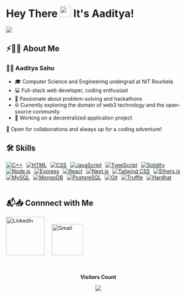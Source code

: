 # Hey There <img src="https://media.giphy.com/media/hvRJCLFzcasrR4ia7z/giphy.gif" height="30px"> It's Aaditya!

<img src="https://readme-typing-svg.herokuapp.com?font=Architects+Daughter&color=22EBF7&size=25&center=false&lines=welcome+to+my+github+profile!;I'm+a+full+stack+web+developer...;"/>

<!-- <img src="https://user-images.githubusercontent.com/89788120/167628634-549d2bdd-609e-4275-85af-1e1974da64ca.gif" width="50%" align="right" /> -->

## ⚡🙋‍♂️ About Me

### 👨‍💻 Aaditya Sahu

- 🎓 Computer Science and Engineering undergrad at NIT Rourkela
- 💻 Full-stack web developer, coding enthusiast
- 🚀 Passionate about problem-solving and hackathons
- 🌐 Currently exploring the domain of web3 technology and the open-source community
- 🔗 Working on a decentralized application project

🌟 Open for collaborations and always up for a coding adventure!

## 🛠️ Skills

<div style="display: flex; flex-wrap: wrap; gap: 10px;">

<a href="https://www.cplusplus.com/" target="_blank">
  <img alt="C++" src="https://img.shields.io/badge/C++-00599C?style=for-the-badge&logo=c%2B%2B&logoColor=white">
</a>

<a href="https://developer.mozilla.org/en-US/docs/Web/HTML" target="_blank">
  <img alt="HTML" src="https://img.shields.io/badge/HTML5-E34F26?style=for-the-badge&logo=html5&logoColor=white">
</a>

<a href="https://developer.mozilla.org/en-US/docs/Web/CSS" target="_blank">
  <img alt="CSS" src="https://img.shields.io/badge/CSS3-1572B6?style=for-the-badge&logo=css3&logoColor=white">
</a>

<a href="https://www.javascript.com/" target="_blank">
  <img alt="JavaScript" src="https://img.shields.io/badge/JavaScript-F7DF1E?style=for-the-badge&logo=javascript&logoColor=black">
</a>

<a href="https://www.typescriptlang.org/" target="_blank">
  <img alt="TypeScript" src="https://img.shields.io/badge/TypeScript-007ACC?style=for-the-badge&logo=typescript&logoColor=white">
</a>

<a href="https://docs.soliditylang.org/" target="_blank">
  <img alt="Solidity" src="https://img.shields.io/badge/Solidity-363636?style=for-the-badge&logo=solidity&logoColor=white">
</a>

</div>

<div style="display: flex; flex-wrap: wrap; gap: 10px;">

<a href="https://nodejs.org/" target="_blank">
  <img alt="Node.js" src="https://img.shields.io/badge/Node.js-43853D?style=for-the-badge&logo=node.js&logoColor=white">
</a>

<a href="https://expressjs.com/" target="_blank">
  <img alt="Express" src="https://img.shields.io/badge/Express-000000?style=for-the-badge&logo=express&logoColor=white">
</a>

<a href="https://reactjs.org/" target="_blank">
  <img alt="React" src="https://img.shields.io/badge/React-61DAFB?style=for-the-badge&logo=react&logoColor=white">
</a>

<a href="https://nextjs.org/" target="_blank">
  <img alt="Next.js" src="https://img.shields.io/badge/Next.js-000000?style=for-the-badge&logo=next.js&logoColor=white">
</a>

<a href="https://tailwindcss.com/" target="_blank">
  <img alt="Tailwind CSS" src="https://img.shields.io/badge/Tailwind_CSS-38B2AC?style=for-the-badge&logo=tailwind-css&logoColor=white">
</a>

<a href="https://docs.ethers.io/v5/" target="_blank">
  <img alt="Ethers.js" src="https://img.shields.io/badge/Ethers.js-2C2C2C?style=for-the-badge&logo=ethereum&logoColor=white">
</a>

</div>

<div style="display: flex; flex-wrap: wrap; gap: 10px;">

<a href="https://www.mysql.com/" target="_blank">
  <img alt="MySQL" src="https://img.shields.io/badge/MySQL-4479A1?style=for-the-badge&logo=mysql&logoColor=white">
</a>

<a href="https://www.mongodb.com/" target="_blank">
  <img alt="MongoDB" src="https://img.shields.io/badge/MongoDB-47A248?style=for-the-badge&logo=mongodb&logoColor=white">
</a>

<a href="https://www.postgresql.org/" target="_blank">
    <img alt="PostgreSQL" src="https://img.shields.io/badge/PostgreSQL-336791?style=for-the-badge&logo=postgresql&logoColor=white">
</a>

<a href="https://git-scm.com/" target="_blank">
  <img alt="Git" src="https://img.shields.io/badge/Git-F05032?style=for-the-badge&logo=git&logoColor=white">
</a>

<a href="https://www.trufflesuite.com/" target="_blank">
  <img alt="Truffle" src="https://img.shields.io/badge/Truffle-343434?style=for-the-badge&logo=truffle&logoColor=white">
</a>

<a href="https://hardhat.org/" target="_blank">
  <img alt="Hardhat" src="https://img.shields.io/badge/Hardhat-27AE60?style=for-the-badge&logo=hardhat&logoColor=white">
</a>

</div>

<!---

## 📄📜 Stats

<p align="center">
  <img width="100%" src="https://github-readme-stats.vercel.app/api?username=aaditya574&theme=algolia&show_icons=true&bg_color=transparent&title_color=navy&text_color=black" />
 </br>
  <img width="100%" src="https://github-readme-streak-stats.herokuapp.com/?user=aaditya574"/>
 </br>
  <img width="100%" src="https://github-readme-stats.vercel.app/api/top-langs/?username=aaditya574&exclude_repo=Portfolio,HomePal&langs_count=7&layout=compact&bg_color=transparent" />
</p>

  </td>
 </tr>
</table>

-->

<!-- &nbsp; &nbsp; &nbsp; &nbsp; &nbsp; &nbsp;&nbsp; <img  src="https://readme-typing-svg.herokuapp.com?font=Soucre+Code+Pro&duration=1700&color=12263A&background=ffffff&multiline=true&width=650&height=220&lines=while(true);..+brain.init();..+if(+world.contains(open_source));....++s+%3D+open_source.login(aaditya574);....+s.explore();....+s.learn();....+s.contribute()"/> -->

<br>
</div>

## 📬📥 Connnect with Me

<a href="https://www.linkedin.com/in/aaditya574/"><img width="105px" alt="LinkedIn" src="https://img.shields.io/badge/LinkedIn%20-%230077B5.svg?&style=flat&logo=linkedin&logoColor=white"/></a> &nbsp;&nbsp;&nbsp;
<a href="mailto:aadityasahu.574@gmail.com"><img width="85px" alt="Gmail" src="https://img.shields.io/badge/Gmail-D14836?style=flat&logo=gmail&logoColor=white" /></a> &nbsp; &nbsp;

<!-- <a href = "https://discordapp.com/users/885073575839670302"><img width="100px" alt = "Discord" src = "https://img.shields.io/badge/Discord-7289DA?style=flat&logo=discord&logoColor=white"/></a> -->

<br/>
<br/>

<div align="center">
 <b style = {font-weight: 600}>Visitors Count</b>

<p align="center"><img align="center" src="https://profile-counter.glitch.me/{aaditya574}/count.svg" /></p>
